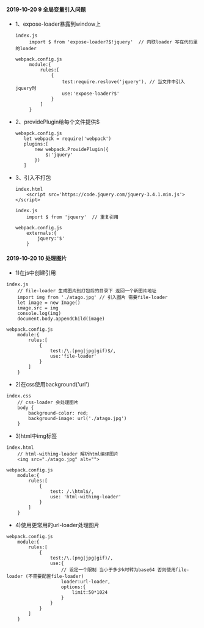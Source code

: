 #### 2019-10-20 9 全局变量引入问题
* 1、expose-loader暴露到window上
  ``` 
  index.js
       import $ from 'expose-loader?$!jquery'  // 内联loader 写在代码里的loader
  ```
  ```
  webpack.config.js
       module:{
           rules:[
               {
                   test:require.reslove('jquery'), // 当文件中引入jquery时
                   use:'expose-loader?$'
               }
           ]
       }
  ```
* 2、providePlugin给每个文件提供$
   ```  
   webapck.config.js
      let webpack = require('webpack')
      plugins:[
          new webpack.ProvidePlugin({
              $:'jquery'
          })
      ]
   ```
* 3、引入不打包
    ```
    index.html
        <script src='https://code.jquery.com/jquery-3.4.1.min.js'></script>
    ```
    ```
    index.js
        import $ from 'jquery'  // 重复引用
    ```
    ```
    webpack.config.js
        externals:{
            jquery:'$'
        }
    ```
#### 2019-10-20 10 处理图片
* 1)在js中创建引用
```
index.js
    // file-loader 生成图片到打包后的目录下 返回一个新图片地址
    import img from './atago.jpg' // 引入图片 需要file-loader
    let image = new Image()
    image.src = img
    console.log(img)
    document.body.appendChild(image)
```
```
webpack.config.js
    module:{
        rules:[
            {
                test:/\.(png|jpg|gif)$/,
                use:'file-loader'
            }
        ]
    }
```
* 2)在css使用background('url')
```
index.css
    // css-loader 会处理图片
    body {
        background-color: red;
        background-image: url('./atago.jpg')
    }
```
* 3)html中img标签
```
index.html
    // html-withimg-loader 解析html编译图片
    <img src="./atago.jpg" alt="">
```
```
webpack.config.js
    module:{
        rules:[
            {
                test: /.\html$/,
                use: 'html-withimg-loader'
            }
        ]
    }
```
* 4)使用更常用的url-loader处理图片
```
webpack.config.js
    module:{
        rules:[
            {
                test:/\.(png|jpg|gif)/,
                use:{
                    // 设定一个限制 当小于多少k时转为base64 否则使用file-loader (不需要配置file-loader)
                    loader:url-loader,
                    options:{
                        limit:50*1024
                    }
                }
            }
        ]
    }

